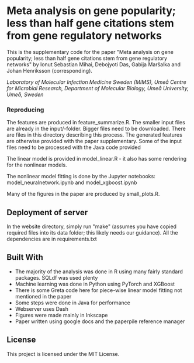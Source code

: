 # Meta analysis on gene popularity; less than half gene citations stem from gene regulatory networks

This is the supplementary code for the paper "Meta analysis on gene popularity; less than half gene citations stem from gene regulatory networks" by
Ionut Sebastian Mihai, Debojyoti Das, Gabija Maršalka and Johan Henriksson (corresponding).

*Laboratory of Molecular Infection Medicine Sweden (MIMS), 
Umeå Centre for Microbial Research, Department of Molecular Biology, Umeå University, Umeå, Sweden*

### Reproducing

The features are produced in feature_summarize.R. The smaller input files are already in the input/-folder. Bigger files need to be downloaded. There are files in
this directory describing this process. The generated features are otherwise provided with the paper supplementary. Some of the input files need to be processed
with the Java code provided

The linear model is provided in model_linear.R - it also has some rendering for the nonlinear models.

The nonlinear model fitting is done by the Jupyter notebooks: model_neuralnetwork.ipynb and model_xgboost.ipynb

Many of the figures in the paper are produced by small_plots.R.

## Deployment of server

In the website directory, simply run "make" (assumes you have copied required files into its data folder; this likely needs our guidance).
All the dependencies are in requirements.txt

## Built With

* The majority of the analysis was done in R using many fairly standard packages. SQLdf was used plenty
* Machine learning was done in Python using PyTorch and XGBoost
* There is some Greta code here for piece-wise linear model fitting not mentioned in the paper
* Some steps were done in Java for performance
* Webserver uses Dash
* Figures were made mainly in Inkscape
* Paper written using google docs and the paperpile reference manager

## License

This project is licensed under the MIT License.
